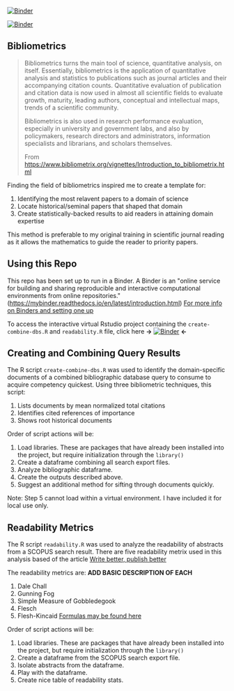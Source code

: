 [![Binder](https://mybinder.org/badge_logo.svg)](https://mybinder.org/v2/gh/ccbaumler/2022-bibliometric-workshop/HEAD/?urlpath=rstudio)

[![Binder](https://mybinder.org/badge_logo.svg)](https://mybinder.org/v2/gh/ccbaumler/2022-bibliometric-workshop/script/?urlpath=rstudio)

## Bibliometrics

> Bibliometrics turns the main tool of science, quantitative analysis, on itself. Essentially, bibliometrics is the application of quantitative analysis and statistics to publications such as journal articles and their accompanying citation counts. Quantitative evaluation of publication and citation data is now used in almost all scientific fields to evaluate growth, maturity, leading authors, conceptual and intellectual maps, trends of a scientific community.
>
> Bibliometrics is also used in research performance evaluation, especially in university and government labs, and also by policymakers, research directors and administrators, information specialists and librarians, and scholars themselves.
>
> From https://www.bibliometrix.org/vignettes/Introduction_to_bibliometrix.html

Finding the field of bibliometrics inspired me to create a template for:
1. Identifying the most relavent papers to a domain of science
2. Locate historical/seminal papers that shaped that domain
3. Create statistically-backed results to aid readers in attaining domain expertise

This method is preferable to my original training in scientific journal reading as it allows the mathematics to guide the reader to priority papers.

## Using this Repo

This repo has been set up to run in a Binder. A Binder is an "online service for building and sharing reproducible and interactive computational environments from online repositories."(https://mybinder.readthedocs.io/en/latest/introduction.html) 
[For more info on Binders and setting one up](https://mybinder.readthedocs.io/en/latest/index.html)

To access the interactive virtual Rstudio project containing the `create-combine-dbs.R` and `readability.R` file, click here **->** [![Binder](https://mybinder.org/badge_logo.svg)](https://mybinder.org/v2/gh/ccbaumler/2022-bibliometric-workshop/HEAD?urlpath=rstudio) **<-**

## Creating and Combining Query Results

The R script `create-combine-dbs.R` was used to identify the domain-specific documents of a combined bibliographic database query to consume to acquire competency quickest. Using three bibliometric techniques, this script:

1. Lists documents by mean normalized total citations
2. Identifies cited references of importance
3. Shows root historical documents

Order of script actions will be:
1. Load libraries. These are packages that have already been installed into the project, but require initialization through the `library()`
2. Create a dataframe combining all search export files.
3. Analyze bibliographic dataframe.
4. Create the outputs described above.
5. Suggest an additional method for sifting through documents quickly.

Note: Step 5 cannot load within a virtual environment. I have included it for local use only.

## Readability Metrics

The R script `readability.R` was used to analyze the readability of abstracts from a SCOPUS search result. There are five readability metrix used in this analysis based of the article [Write better, publish better](https://link.springer.com/article/10.1007/S11192-019-03332-4)

The readability metrics are: 
**ADD BASIC DESCRIPTION OF EACH**
1. Dale Chall
2. Gunning Fog
3. Simple Measure of Gobbledegook
4. Flesch
5. Flesh-Kincaid
[Formulas may be found here](https://www.rdocumentation.org/packages/quanteda.textstats/versions/0.95/topics/textstat_readability)

Order of script actions will be:
1. Load libraries. These are packages that have already been installed into the project, but require initialization through the `library()`
2. Create a dataframe from the SCOPUS search export file.
3. Isolate abstracts from the dataframe.
4. Play with the dataframe.
5. Create nice table of readability stats.
